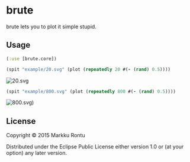 # brute

brute lets you to plot it simple stupid.

## Usage

```clj
(:use [brute.core])
```

```clj
(spit "example/20.svg" (plot (repeatedly 20 #(- (rand) 0.5))))
```

![20.svg](https://rawgit.com/Macroz/brute/master/example/20.svg)

```clj
(spit "example/800.svg" (plot (repeatedly 800 #(- (rand) 0.5))))
```

![800.svg](https://rawgit.com/Macroz/brute/master/example/800.svg))

## License

Copyright © 2015 Markku Rontu

Distributed under the Eclipse Public License either version 1.0 or (at your option) any later version.
